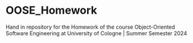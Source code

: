 # OOSE_Homework
Hand in repository for the Homework of the course Object-Oriented Software Engineering at University of Cologne | Summer Semester 2024
